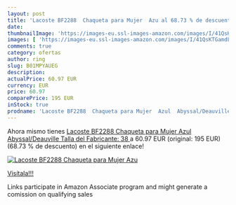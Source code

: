 ```yaml
---
layout: post
title: 'Lacoste BF2288  Chaqueta para Mujer  Azu al 68.73 % de descuento'
date: 
thumbnailImage: 'https://images-eu.ssl-images-amazon.com/images/I/41QsKTGamdL._SL200_.jpg'
images: [ 'https://images-eu.ssl-images-amazon.com/images/I/41QsKTGamdL._SL200_.jpg' ]
comments: true
category: ofertas
author: ring
slug: B01MPYAUEG
description:
actualPrice: 60.97 EUR
currency: EUR
price: 60.97
comparePrice: 195 EUR
inStock: true
prodname: 'Lacoste BF2288  Chaqueta para Mujer  Azul  Abyssal/Deauville    Talla del Fabricante: 38 '
---
```


Ahora mismo tienes [Lacoste BF2288  Chaqueta para Mujer  Azul  Abyssal/Deauville    Talla del Fabricante: 38 ](https://www.amazon.es/dp/B01MPYAUEG/?tag=tolees-21) a 60.97 EUR (original: 195 EUR) (68.73 %  de descuento) en el siguiente enlace!

[![Lacoste BF2288  Chaqueta para Mujer  Azu](https://images-eu.ssl-images-amazon.com/images/I/41QsKTGamdL._SL200_.jpg)](https://www.amazon.es/dp/B01MPYAUEG/?tag=tolees-21)

[Visítala!!!](https://www.amazon.es/dp/B01MPYAUEG/?tag=tolees-21)

Links participate in Amazon Associate program and might generate a comission on qualifying sales
